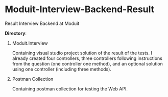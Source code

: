 # Moduit-Interview-Backend-Result
Result Interview Backend at Moduit

**Directory**:
1. Moduit.Interview
  
    Containing visual studio project solution of the result of the tests.
    I already created four controllers, three controllers following instructions from the question (one controller one method), and an optional solution using one controller     (including three methods).
   
2. Postman Collection

    Containing postman collection for testing the Web API.
